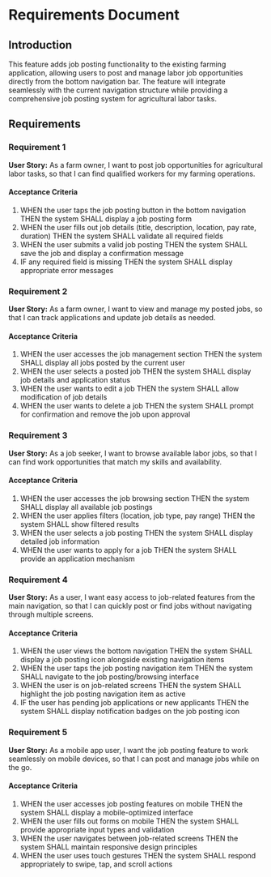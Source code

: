 # Requirements Document

## Introduction

This feature adds job posting functionality to the existing farming application, allowing users to post and manage labor job opportunities directly from the bottom navigation bar. The feature will integrate seamlessly with the current navigation structure while providing a comprehensive job posting system for agricultural labor tasks.

## Requirements

### Requirement 1

**User Story:** As a farm owner, I want to post job opportunities for agricultural labor tasks, so that I can find qualified workers for my farming operations.

#### Acceptance Criteria

1. WHEN the user taps the job posting button in the bottom navigation THEN the system SHALL display a job posting form
2. WHEN the user fills out job details (title, description, location, pay rate, duration) THEN the system SHALL validate all required fields
3. WHEN the user submits a valid job posting THEN the system SHALL save the job and display a confirmation message
4. IF any required field is missing THEN the system SHALL display appropriate error messages

### Requirement 2

**User Story:** As a farm owner, I want to view and manage my posted jobs, so that I can track applications and update job details as needed.

#### Acceptance Criteria

1. WHEN the user accesses the job management section THEN the system SHALL display all jobs posted by the current user
2. WHEN the user selects a posted job THEN the system SHALL display job details and application status
3. WHEN the user wants to edit a job THEN the system SHALL allow modification of job details
4. WHEN the user wants to delete a job THEN the system SHALL prompt for confirmation and remove the job upon approval

### Requirement 3

**User Story:** As a job seeker, I want to browse available labor jobs, so that I can find work opportunities that match my skills and availability.

#### Acceptance Criteria

1. WHEN the user accesses the job browsing section THEN the system SHALL display all available job postings
2. WHEN the user applies filters (location, job type, pay range) THEN the system SHALL show filtered results
3. WHEN the user selects a job posting THEN the system SHALL display detailed job information
4. WHEN the user wants to apply for a job THEN the system SHALL provide an application mechanism

### Requirement 4

**User Story:** As a user, I want easy access to job-related features from the main navigation, so that I can quickly post or find jobs without navigating through multiple screens.

#### Acceptance Criteria

1. WHEN the user views the bottom navigation THEN the system SHALL display a job posting icon alongside existing navigation items
2. WHEN the user taps the job posting navigation item THEN the system SHALL navigate to the job posting/browsing interface
3. WHEN the user is on job-related screens THEN the system SHALL highlight the job posting navigation item as active
4. IF the user has pending job applications or new applicants THEN the system SHALL display notification badges on the job posting icon

### Requirement 5

**User Story:** As a mobile app user, I want the job posting feature to work seamlessly on mobile devices, so that I can post and manage jobs while on the go.

#### Acceptance Criteria

1. WHEN the user accesses job posting features on mobile THEN the system SHALL display a mobile-optimized interface
2. WHEN the user fills out forms on mobile THEN the system SHALL provide appropriate input types and validation
3. WHEN the user navigates between job-related screens THEN the system SHALL maintain responsive design principles
4. WHEN the user uses touch gestures THEN the system SHALL respond appropriately to swipe, tap, and scroll actions